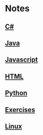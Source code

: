 # Notes

## [C#](CSharp.md)

## [Java](Java.md)

## [Javascript](Javascript.md)

## [HTML](HTML.md)

## [Python](Python.md)

## [Exercises](Exercises.md)

## [Linux](Linux.md)

